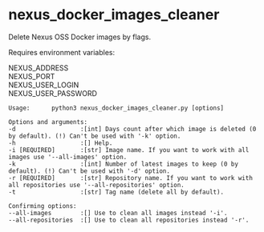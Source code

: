 # nexus_docker_images_cleaner
Delete Nexus OSS Docker images by flags.


Requires environment variables:

NEXUS_ADDRESS    
NEXUS_PORT      
NEXUS_USER_LOGIN      
NEXUS_USER_PASSWORD   


    Usage:      python3 nexus_docker_images_cleaner.py [options]

    Options and arguments:
    -d                  :[int] Days count after which image is deleted (0 by default). (!) Can't be used with '-k' option.
    -h                  :[] Help.
    -i [REQUIRED]       :[str] Image name. If you want to work with all images use '--all-images' option.
    -k                  :[int] Number of latest images to keep (0 by default). (!) Can't be used with '-d' option.
    -r [REQUIRED]       :[str] Repository name. If you want to work with all repositories use '--all-repositories' option.
    -t                  :[str] Tag name (delete all by default).

    Confirming options:
    --all-images        :[] Use to clean all images instead '-i'.
    --all-repositories  :[] Use to clean all repositories instead '-r'.

